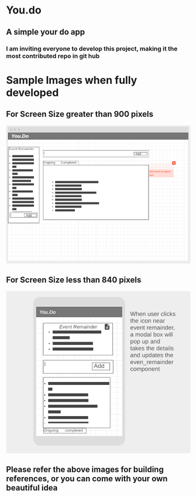 # You.do
## A simple your do app
### **I am inviting everyone to develop this project, making it the most contributed repo in git hub**
# Sample Images when fully developed
## For Screen Size greater than 900 pixels
![alt text](https://github.com/ptech12/you.do/blob/master/readme_src/WireFrame_You.Do_desktop.png)
## For Screen Size less than 840 pixels
![alt text](https://github.com/ptech12/you.do/blob/master/readme_src/WireFrame_You.Do_mobile.png)
## Please refer the above images for building references, or you can come with your own beautiful idea

